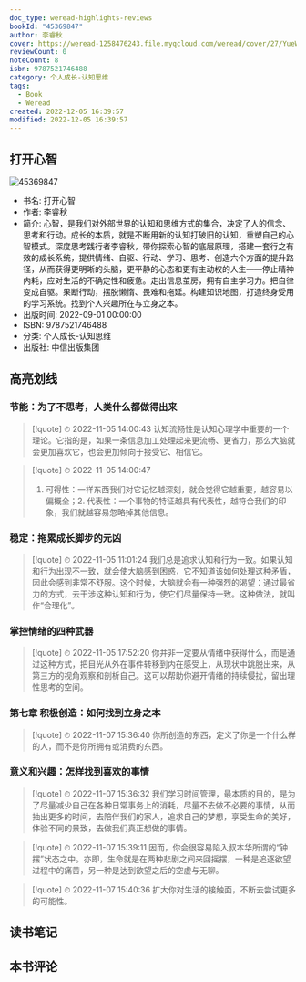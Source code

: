 ```yaml
---
doc_type: weread-highlights-reviews
bookId: "45369847"
author: 李睿秋
cover: https://weread-1258476243.file.myqcloud.com/weread/cover/27/YueWen_24434684401178106/t7_YueWen_24434684401178106.jpg
reviewCount: 0
noteCount: 8
isbn: 9787521746488
category: 个人成长-认知思维
tags:
  - Book
  - Weread
created: 2022-12-05 16:39:57
modified: 2022-12-05 16:39:57
---
```


## 打开心智

![45369847](https://weread-1258476243.file.myqcloud.com/weread/cover/27/YueWen_24434684401178106/t7_YueWen_24434684401178106.jpg)
- 书名: 打开心智
- 作者: 李睿秋
- 简介: 心智，是我们对外部世界的认知和思维方式的集合，决定了人的信念、思考和行动。成长的本质，就是不断用新的认知打破旧的认知，重塑自己的心智模式。深度思考践行者李睿秋，带你探索心智的底层原理，搭建一套行之有效的成长系统，提供情绪、自驱、行动、学习、思考、创造六个方面的提升路径，从而获得更明晰的头脑，更平静的心态和更有主动权的人生——停止精神内耗，应对生活的不确定性和疲惫。走出信息茧房，拥有自主学习力。把自律变成自驱。果断行动，摆脱懒惰、畏难和拖延。构建知识地图，打造终身受用的学习系统。找到个人兴趣所在与立身之本。
- 出版时间: 2022-09-01 00:00:00
- ISBN: 9787521746488
- 分类: 个人成长-认知思维
- 出版社: 中信出版集团

## 高亮划线

### 节能：为了不思考，人类什么都做得出来


> [!quote] ⏱ 2022-11-05 14:00:43
> 认知流畅性是认知心理学中重要的一个理论。它指的是，如果一条信息加工处理起来更流畅、更省力，那么大脑就会更加喜欢它，也会更加倾向于接受它、相信它。
 


> [!quote] ⏱ 2022-11-05 14:00:47
> 1. 可得性：一样东西我们对它记忆越深刻，就会觉得它越重要，越容易以偏概全；2. 代表性：一个事物的特征越具有代表性，越符合我们的印象，我们就越容易忽略掉其他信息。
 


### 稳定：拖累成长脚步的元凶


> [!quote] ⏱ 2022-11-05 11:01:24
> 我们总是追求认知和行为一致。如果认知和行为出现不一致，就会使大脑感到困惑，它不知道该如何处理这种矛盾，因此会感到非常不舒服。这个时候，大脑就会有一种强烈的渴望：通过最省力的方式，去干涉这种认知和行为，使它们尽量保持一致。这种做法，就叫作“合理化”。
 


### 掌控情绪的四种武器


> [!quote] ⏱ 2022-11-05 17:52:20
> 你并非一定要从情绪中获得什么，而是通过这种方式，把目光从外在事件转移到内在感受上，从现状中跳脱出来，从第三方的视角观察和剖析自己。这可以帮助你避开情绪的持续侵扰，留出理性思考的空间。
 


### 第七章 积极创造：如何找到立身之本


> [!quote] ⏱ 2022-11-07 15:36:40
> 你所创造的东西，定义了你是一个什么样的人，而不是你所拥有或消费的东西。
 


### 意义和兴趣：怎样找到喜欢的事情


> [!quote] ⏱ 2022-11-07 15:36:32
> 我们学习时间管理，最本质的目的，是为了尽量减少自己在各种日常事务上的消耗，尽量不去做不必要的事情，从而抽出更多的时间，去陪伴我们的家人，追求自己的梦想，享受生命的美好，体验不同的景致，去做我们真正想做的事情。
 


> [!quote] ⏱ 2022-11-07 15:39:11
> 因而，你会很容易陷入叔本华所谓的“钟摆”状态之中。亦即，生命就是在两种悲剧之间来回摇摆，一种是追逐欲望过程中的痛苦，另一种是达到欲望之后的空虚与无聊。
 


> [!quote] ⏱ 2022-11-07 15:40:36
> 扩大你对生活的接触面，不断去尝试更多的可能性。
 



## 读书笔记


## 本书评论

